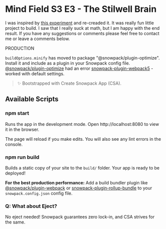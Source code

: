 # Mind Field S3 E3 - The Stilwell Brain
I was inspired by [this experiment](https://www.youtube.com/watch?v=rA5qnZUXcqo&t=3s&ab_channel=Vsauce) and re-creaded it.
It was really fun little project to build. I saw that I really suck at math, but I am happy with the end result.
If you have any suggestions or comments please feel free to contact me or leave a comments below.


PRODUCTION

`buildOptions.minify` has moved to package "@snowpack/plugin-optimize". Install it and include as a plugin in your Snowpack config file.
[@snowpack/plugin-optimize](https://www.npmjs.com/package/@snowpack/plugin-optimize) had an error
[snowpack-plugin-webpack5](https://www.npmjs.com/package/snowpack-plugin-webpack5) - worked with default settings.

> ✨ Bootstrapped with Create Snowpack App (CSA).

## Available Scripts

### npm start

Runs the app in the development mode.
Open http://localhost:8080 to view it in the browser.

The page will reload if you make edits.
You will also see any lint errors in the console.

### npm run build

Builds a static copy of your site to the `build/` folder.
Your app is ready to be deployed!

**For the best production performance:** Add a build bundler plugin like [@snowpack/plugin-webpack](https://github.com/snowpackjs/snowpack/tree/main/plugins/plugin-webpack) or [snowpack-plugin-rollup-bundle](https://github.com/ParamagicDev/snowpack-plugin-rollup-bundle) to your `snowpack.config.json` config file.

### Q: What about Eject?

No eject needed! Snowpack guarantees zero lock-in, and CSA strives for the same.

